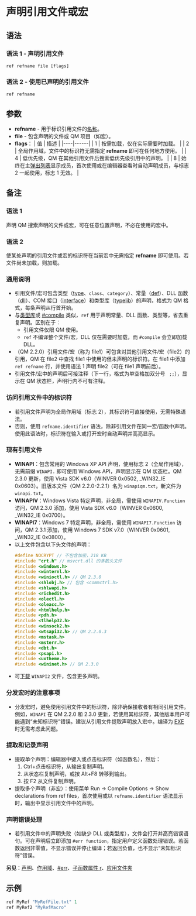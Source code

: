 # 声明引用文件或宏

## 语法

### 语法 1 - 声明引用文件
```
ref refname file [flags]
```

### 语法 2 - 使用已声明的引用文件
```
ref refname
```

## 参数
- **refname** - 用于标识引用文件的[名称](../Other/IDP_IDENTIFIERS.html)。
- **file** - 包含声明的文件或 QM 项目（如宏）。
- **flags**：
  | 值 | 描述 |
  |----|------|
  | 1 | 按需加载，仅在实际需要时加载。 |
  | 2 | 全局作用域，文件中的标识符无需指定 **refname** 即可在任何地方使用。 |
  | 4 | 低优先级，QM 在其他引用文件后搜索低优先级引用中的声明。 |
  | 8 | 始终在主[弹出列表](../QM_Help/IDH_TYPEINFO.html)显示成员，首次使用或在编辑器查看时自动声明成员，与标志 2 一起使用，标志 1 无效。 |

## 备注

### 语法 1
声明 QM 搜索声明的文件或宏，可在任意位置声明，不必在使用的宏中。

### 语法 2
使某处声明的引用文件或宏的标识符在当前宏中无需指定 **refname** 即可使用。若文件尚未加载，则加载。

### 通用说明
- 引用文件/宏可包含类型（[type](IDP_TYPE.html)、`class`、`category`）、常量（[def](IDP_DEF.html)）、DLL 函数（[dll](IDP_DLL.html)）、COM 接口（[interface](../_COM/IDP_INTERFACE.html)）和类型库（[typelib](../_COM/IDP_TYPELIB.html)）的声明，格式为 QM 格式，每条声明从行首开始。
- 与[类型库](../_COM/IDP_TYPELIB.html)或 [#compile](IDP_DIR_COMPILE.html) 类似，`ref` 用于声明常量、DLL 函数、类型等，省去重复声明。区别在于：
  - 引用文件仅限 QM 使用。
  - `ref` 不编译整个文件/宏，DLL 仅在需要时加载，而 `#compile` 会立即加载 DLL。
- （QM 2.2.0）引用文件/宏（称为 file1）可包含对其他引用文件/宏（file2）的引用，QM 在 file2 中查找 file1 中使用的但未声明的标识符。在 file1 中添加 `ref refname` 行，并使用语法 1 声明 file2（可在 file1 声明前后）。
- 引用文件/宏中的声明后可接注释（下一行，格式为单空格加双分号 ` ;;`），显示在 QM 状态栏，声明行内不可有注释。

### 访问引用文件中的标识符
- 若引用文件声明为全局作用域（标志 2），其标识符可直接使用，无需特殊语法。
- 否则，使用 `refname.identifier` 语法，除非引用文件在同一宏/函数中声明。使用此语法时，标识符在输入或打开宏时自动声明并高亮显示。

### 现有引用文件
- **WINAPI**：包含常用的 Windows XP API 声明，使用标志 2（全局作用域），无需前缀 `WINAPI.` 即可使用 Windows API，声明显示在 QM 状态栏。QM 2.3.0 更新，使用 Vista SDK v6.0（WINVER 0x0502, _WIN32_IE 0x0603）。旧版本文件（QM 2.2.0-2.2.1）名为 `winapiqm.txt`，新文件为 `winapi.txt`。
- **WINAPIV**：Windows Vista 特定声明，非全局，需使用 `WINAPIV.Function` 访问，QM 2.3.0 添加，使用 Vista SDK v6.0（WINVER 0x0600, _WIN32_IE 0x0700）。
- **WINAPI7**：Windows 7 特定声明，非全局，需使用 `WINAPI7.Function` 访问，QM 2.3.1 添加，使用 Windows 7 SDK v7.0（WINVER 0x0601, _WIN32_IE 0x0800）。
- 以上文件包含以下头文件的声明：
  ```c
  #define NOCRYPT // 不包含加密，218 KB
  #include "crt.h" // msvcrt.dll 的多数头文件
  #include <windows.h>
  #include <winternl.h>
  #include <winioctl.h> // QM 2.3.0
  #include <shlobj.h> // 包含 <commctrl.h>
  #include <shlwapi.h>
  #include <richedit.h>
  #include <olectl.h>
  #include <oleacc.h>
  #include <htmlhelp.h>
  #include <pdh.h>
  #include <tlhelp32.h>
  #include <winsock2.h>
  #include <wtsapi32.h> // QM 2.2.0.3
  #include <mstask.h>
  #include <msterr.h>
  #include <dbt.h>
  #include <psapi.h>
  #include <uxtheme.h>
  #include <wininet.h> // QM 2.3.0
  ```
- 可[下载](http://www.quickmacros.com/download.html) `WINAPI2` 文件，包含更多声明。

### 分发宏时的注意事项
- 分发宏时，避免使用引用文件中的标识符，除非确保接收者有相同引用文件。例如，`WINAPI` 在 QM 2.2.0 和 2.3.0 更新，若使用其标识符，其他版本用户可能遇到“未知标识符”错误。建议从引用文件提取声明放入宏中。编译为 [EXE](../QM_Help/IDH_MAKEEXE.html) 时无需考虑此问题。

### 提取和记录声明
- 提取单个声明：编辑器中键入或点击标识符（如函数名），然后：
  1. Ctrl+点击标识符，从输出复制声明。
  2. 从状态栏复制声明，或按 Alt+F8 转移到输出。
  3. 按 F2 从文件复制声明。
- 提取多个声明（非宏）：使用菜单 Run -> Compile Options -> Show declarations from ref files，首次使用或以 `refname.identifier` 语法显示时，输出中显示引用文件中的声明。

### 声明错误处理
- 若引用文件中的声明失败（如缺少 DLL 或类型库），文件会打开并高亮错误语句。可在声明后立即添加 `#err function`，指定用户定义函数处理错误。若函数返回非零值，不显示错误并停止编译；若返回负值，也不显示“未知标识符”错误。

**另见**：[声明](IDP_DECLARATION.html)、[作用域](../Other/IDP_IDENTIFIERS.html)、[#err](IDP_DIR_ERR.html)、[子函数属性 r](IDP_DIR_SUB.html)、[应用文件夹](../QM_Help/IDH_FOLDERPROP.html)

## 示例
```cpp
ref MyRef "MyRefFile.txt" 1
ref MyRef2 "MyRefMacro"
```